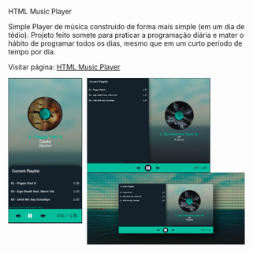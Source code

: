 HTML Music Player

Simple Player de música construido de forma mais simple (em um dia de tédio). Projeto feito somete para praticar a programação diária e mater o hábito de programar todos os dias, mesmo que em um curto período de tempo por dia.

Visitar página: [HTML Music Player](https://devalvez.github.io/html-music-player/)

<img src="./previews/phone.jpg" width="150px" alt="phone.png" align="left" style="margin-right: 10px" />

<img src="./previews/tablet.jpg" alt="tablet.jpg" width="250px" align="center" style="margin-right: 10px" />

<img src="./previews/screen.jpg" alt="screen.jpg" width="320px" />
